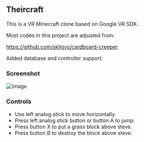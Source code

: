 ## Theircraft
This is a VR Minecraft clone based on Google VR SDK.

Most codes in this project are adjusted from:

https://github.com/skligys/cardboard-creeper

Added database and controller support.

### Screenshot
![image](https://github.com/wetstreet/Theircraft/blob/master/Screenshot.png)

### Controls
- Use left analog stick to move horizontally.
- Press left analog stick button or button A to jump.
- Press button X to put a grass block above steve.
- Press button B to destroy the block above steve.
